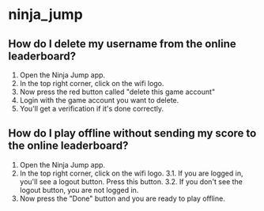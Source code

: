 # ninja_jump

## How do I delete my username from the online leaderboard?
1. Open the Ninja Jump app.
2. In the top right corner, click on the wifi logo.
3. Now press the red button called "delete this game account"
4. Login with the game account you want to delete.
5. You'll get a verification if it's done correctly.

## How do I play offline without sending my score to the online leaderboard?
1. Open the Ninja Jump app.
2. In the top right corner, click on the wifi logo.
3.1. If you are logged in, you'll see a logout button. Press this button.
3.2. If you don't see the logout button, you are not logged in.
4. Now press the "Done" button and you are ready to play offline.
